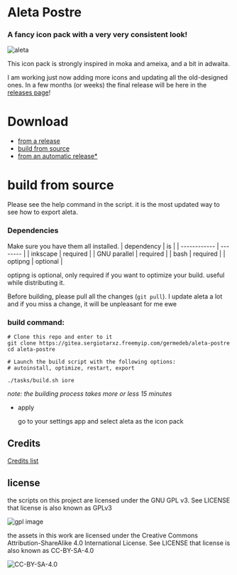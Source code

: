 # Aleta Postre 

### A fancy icon pack with a very very consistent look!

![aleta](https://gitea.sergiotarxz.freemyip.com/germedeb/aleta-postre/raw/branch/master/other/images/Presentacion.png)

This icon pack is strongly inspired in moka and ameixa, and a bit in adwaita.

I am working just now adding more icons and updating all the old-designed ones. In a few months (or weeks) the final release will be here in the [releases page](https://gitea.sergiotarxz.freemyip.com/germedeb/aleta-postre/releases)! 

# Download

* [from a release](https://gitea.sergiotarxz.freemyip.com/germedeb/aleta-postre/releases)
* [build from source](https://gitea.sergiotarxz.freemyip.com/germedeb/aleta-postre#build-from-source)
* [from an automatic release*](https://gitea.sergiotarxz.freemyip.com/sergiotarxz/AletaReleaser)

# build from source

Please see the help command in the script. it is the most updated way to see how to export aleta.

### Dependencies

Make sure you have them all installed.
| dependency   | is       |
| ------------ | -------- |
| inkscape     | required |
| GNU parallel | required |
| bash         | required |
| optipng      | optional |

optipng is optional, only required if you want to optimize your build. useful while distributing it.

Before building, please pull all the changes (`git pull`). I update aleta a lot and if you miss a change, it will be unpleasant for me ewe

### build command:

```
# Clone this repo and enter to it
git clone https://gitea.sergiotarxz.freemyip.com/germedeb/aleta-postre
cd aleta-postre

# Launch the build script with the following options:
# autoinstall, optimize, restart, export

./tasks/build.sh iore
```
*note: the building process takes more or less 15 minutes*

* apply

	go to your settings app and select aleta as the icon pack

## Credits

[Credits list](./AUTHORS.md)	

## license

the scripts on this project are licensed under the GNU GPL v3. See LICENSE
	that license is also known as GPLv3

![gpl image](https://www.gnu.org/graphics/gplv3-with-text-136x68.png)

the assets in this work are licensed under the Creative Commons Attribution-ShareAlike 4.0 International License. See LICENSE
	that license is also known as CC-BY-SA-4.0

![CC-BY-SA-4.0](https://i.creativecommons.org/l/by-sa/4.0/88x31.png)
